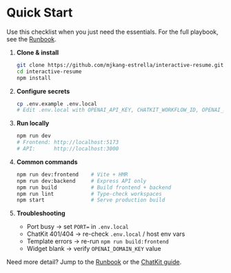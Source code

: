 # Quick Start

Use this checklist when you just need the essentials. For the full playbook, see the [Runbook](./RUNBOOK.md).

1. **Clone & install**
   ```bash
   git clone https://github.com/mjkang-estrella/interactive-resume.git
   cd interactive-resume
   npm install
   ```

2. **Configure secrets**
   ```bash
   cp .env.example .env.local
   # Edit .env.local with OPENAI_API_KEY, CHATKIT_WORKFLOW_ID, OPENAI_DOMAIN_KEY
   ```

3. **Run locally**
   ```bash
   npm run dev
   # Frontend: http://localhost:5173
   # API:      http://localhost:3000
   ```

4. **Common commands**
   ```bash
   npm run dev:frontend    # Vite + HMR
   npm run dev:backend     # Express API only
   npm run build           # Build frontend + backend
   npm run lint            # Type-check workspaces
   npm start               # Serve production build
   ```

5. **Troubleshooting**
   - Port busy → set `PORT=` in `.env.local`
   - ChatKit 401/404 → re-check `.env.local` / host env vars
   - Template errors → re-run `npm run build:frontend`
   - Widget blank → verify `OPENAI_DOMAIN_KEY` value

Need more detail? Jump to the [Runbook](./RUNBOOK.md) or the [ChatKit guide](./CHATKIT.md).
